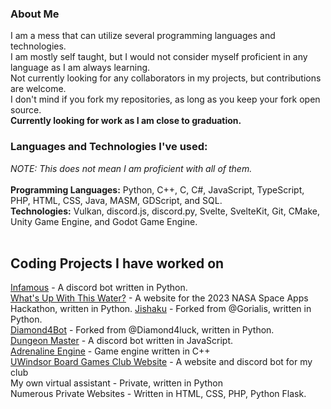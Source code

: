 ### About Me

<!--
**OneEyedKnight/OneEyedKnight** is a ✨ _special_ ✨ repository because its `README.md` (this file) appears on your GitHub profile.

Here are some ideas to get you started:

- 🔭 I’m currently working on ...
- 🌱 I’m currently learning ...
- 👯 I’m looking to collaborate on ...
- 🤔 I’m looking for help with ...
- 💬 Ask me about ...
- 📫 How to reach me: ...
- 😄 Pronouns: ...
- ⚡ Fun fact: ...
-->
<p> 
I am a mess that can utilize several programming languages and technologies. <br>
I am mostly self taught, but I would not consider myself proficient in any language as I am always learning. <br>
Not currently looking for any collaborators in my projects, but contributions are welcome. <br>
I don't mind if you fork my repositories, as long as you keep your fork open source. <br>
<b> Currently looking for work as I am close to graduation. </b>
</p>

### Languages and Technologies I've used:
*NOTE: This does not mean I am proficient with all of them.* <br> <br>
**Programming Languages:** Python, C++, C, C#, JavaScript, TypeScript, PHP, HTML, CSS, Java, MASM, GDScript, and SQL. <br>
**Technologies:** Vulkan, discord.js, discord.py, Svelte, SvelteKit, Git, CMake, Unity Game Engine, and Godot Game Engine. <br> <br>


## Coding Projects I have worked on
[Infamous](https://www.github.com/OneEyedKnight/Infamous) - A discord bot written in Python. <br>
[What's Up With This Water?](https://www.github.com/jpanahon/SpaceApps2023) - A website for the 2023 NASA Space Apps Hackathon, written in Python.
[Jishaku](https://github.com/OneEyedKnight/jishaku) - Forked from @Gorialis, written in Python. <br>
[Diamond4Bot](https://github.com/OneEyedKnight/Diamond4Bot) - Forked from @Diamond4luck, written in Python. <br>
[Dungeon Master](https://github.com/UWindsorBGC/suite) - A discord bot written in JavaScript. <br>
[Adrenaline Engine](https://github.com/OneEyedKnight/AdrenalineEngine) - Game engine written in C++ <br>
[UWindsor Board Games Club Website](https://github.com/UWindsorBGC/suite) - A website and discord bot for my club <br>
My own virtual assistant - Private, written in Python <br>
Numerous Private Websites - Written in HTML, CSS, PHP, Python Flask.




